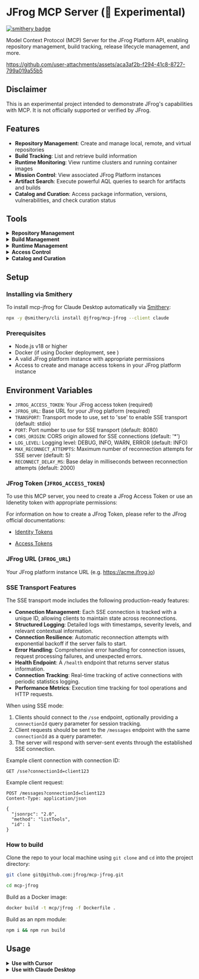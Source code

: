 # JFrog MCP Server (🧪 Experimental)

[![smithery badge](https://smithery.ai/badge/@jfrog/mcp-jfrog)](https://smithery.ai/server/@jfrog/mcp-jfrog)

Model Context Protocol (MCP) Server for the JFrog Platform API, enabling repository management, build tracking, release lifecycle management, and more.


https://github.com/user-attachments/assets/aca3af2b-f294-41c8-8727-799a019a55b5


## Disclaimer
This is an experimental project intended to demonstrate JFrog's capabilities with MCP. It is not officially supported or verified by JFrog.

## Features

- **Repository Management**: Create and manage local, remote, and virtual repositories
- **Build Tracking**: List and retrieve build information
- **Runtime Monitoring**: View runtime clusters and running container images
- **Mission Control**: View associated JFrog Platform instances
- **Artifact Search**: Execute powerful AQL queries to search for artifacts and builds
- **Catalog and Curation**: Access package information, versions, vulnerabilities, and check curation status

## Tools

<details>
<summary><strong>Repository Management</strong></summary>

1. `check_jfrog_availability`
   - Check if JFrog platform is ready and functioning
   - Returns: Platform readiness status

2. `create_local_repository`
   - Create a new local repository in Artifactory
   - Inputs:
     - `key` (string): Repository key
     - `rclass` (string): Repository class (must be "local")
     - `packageType` (string): Package type of the repository
     - `description` (optional string): Repository description
     - `projectKey` (optional string): Project key to assign the repository to
     - `environments` (optional string[]): Environments to assign the repository to
   - Returns: Created repository details

3. `create_remote_repository`
   - Create a new remote repository in Artifactory to proxy external package registries
   - Inputs:
     - `key` (string): Repository key
     - `rclass` (string): Repository class (must be "remote")
     - `packageType` (string): Package type of the repository
     - `url` (string): URL to the remote repository
     - `username` (optional string): Remote repository username
     - `password` (optional string): Remote repository password
     - `description` (optional string): Repository description
     - `projectKey` (optional string): Project key to assign the repository to
     - `environments` (optional string[]): Environments to assign the repository to
     - Many other optional parameters for specific repository configurations
   - Returns: Created repository details

4. `create_virtual_repository`
   - Create a new virtual repository in Artifactory that aggregates multiple repositories
   - Inputs:
     - `key` (string): Repository key
     - `rclass` (string): Repository class (must be "virtual")
     - `packageType` (string): Package type of the repository
     - `repositories` (string[]): List of repository keys to include in the virtual repository
     - `description` (optional string): Repository description
     - `projectKey` (optional string): Project key to assign the repository to
     - `environments` (optional string[]): Environments to assign the repository to
     - Other optional parameters for specific repository configurations
   - Returns: Created repository details

5. `list_repositories`
   - List all repositories in Artifactory with optional filtering
   - Inputs:
     - `type` (optional string): Filter repositories by type (local, remote, virtual, federated, distribution)
     - `packageType` (optional string): Filter repositories by package type
     - `project` (optional string): Filter repositories by project key
   - Returns: List of repositories matching the filters

6. `set_folder_property`
   - Set properties on a folder in Artifactory, with optional recursive application
   - Inputs:
     - `folderPath` (string): Path to the folder where properties should be set
     - `properties` (object): Key-value pairs of properties to set
     - `recursive` (optional boolean): Whether to apply properties recursively to sub-folders
   - Returns: Operation result

7. `execute_aql_query`
   - Execute an Artifactory Query Language (AQL) query to search for artifacts, builds, or other entities in JFrog Artifactory
   - Inputs:
     - `query` (string): The AQL query to execute. Must follow AQL syntax (e.g., items.find({"repo":"my-repo"}).include("name","path"))
     - `domain` (optional string): The primary domain to search in (items, builds, archive.entries, build.promotions, releases)
     - `transitive` (optional boolean): Whether to search in remote repositories
     - `limit` (optional number): Maximum number of results to return
     - `offset` (optional number): Number of results to skip
     - `include_fields` (optional string[]): Fields to include in the results
     - `sort_by` (optional string): Field to sort results by
     - `sort_order` (optional string): Sort order (asc or desc)
   - Returns: Search results with metadata
</details>

<details>
<summary><strong>Build Management</strong></summary>

8. `list_jfrog_builds`
   - Return a list of all builds in the JFrog platform
   - Returns: List of builds

9. `get_specific_build`
   - Get details for a specific build by name
   - Inputs:
     - `buildName` (string): Name of the build to retrieve
     - `project` (optional string): Project key to scope the build search
   - Returns: Build details
</details>

<details>
<summary><strong>Runtime Management</strong></summary>

10. `list_jfrog_runtime_clusters`
    - Return a list of all runtime clusters in the JFrog platform
    - Inputs:
      - `limit` (optional integer): The maximum number of clusters to return
      - `next_key` (optional string): The next key to use for pagination
    - Returns: List of runtime clusters

11. `get_jfrog_runtime_specific_cluster`
    - Return a runtime cluster by ID
    - Inputs:
      - `clusterId` (integer): The ID of the cluster to retrieve
    - Returns: Cluster details

12. `list_jfrog_running_images`
    - List all running container images across runtime clusters with their security and operational status
    - Inputs:
      - `filters` (optional string): Filters to apply
      - `num_of_rows` (optional integer): Number of rows to return
      - `page_num` (optional integer): Page number
      - `statistics` (optional boolean): Whether to include statistics
      - `timePeriod` (optional string): Time period to query
    - Returns: List of running images
</details>

<details>
<summary><strong>Access Control</strong></summary>

13. `list_jfrog_environments`
    - Get a list of all environments types in the JFrog platform with their details
    - Inputs:
    - Returns: List of environments

14. `list_jfrog_projects`
    - Get a list of all projects in the JFrog platform with their details
    - Inputs:
    - Returns: List of projects

15. `get_specific_project`
    - Get detailed information about a specific project in the JFrog platform
    - Inputs:
      - `project_key` (string): The unique key of the project to retrieve
    - Returns: Project details

16. `create_project`
    - Create a new project in the JFrog platform
    - Inputs:
      - `project_key` (string): Unique identifier for the project
      - `display_name` (string): Display name of the project
      - `description` (string): Description of the project
      - `admin_privileges` (object): Administrative privileges for the project
      - `storage_quota_bytes` (number): Storage quota in bytes (-1 for unlimited)
    - Returns: Created project details
</details>

<details>
<summary><strong>Catalog and Curation</strong></summary>

17. `jfrog_get_package_info`
    - Get publicly available information about a software package
    - Inputs:
      - `type` (string): The type of package (pypi, npm, maven, golang, nuget, huggingface, rubygems)
      - `name` (string): The name of the package, as it appears in the package repository
      - `version` (optional string): The version of the package (default: "latest")
    - Returns: Package information including description, latest version, license, and URLs

18. `jfrog_get_package_versions`
    - Get a list of versions of a publicly available package with publication dates
    - Inputs:
      - `type` (string): The type of package (pypi, npm, maven, golang, nuget, huggingface, rubygems)
      - `name` (string): The name of the package, as it appears in the package repository
    - Returns: List of package versions with publication dates

19. `jfrog_get_package_version_vulnerabilities`
    - Get a list of known vulnerabilities affecting a specific version of an open source package
    - Inputs:
      - `type` (string): The type of package (pypi, npm, maven, golang, nuget, huggingface, rubygems)
      - `name` (string): The name of the package, as it appears in the package repository
      - `version` (optional string): The version of the package (default: "latest")
      - `pageSize` (optional number): Number of vulnerabilities to return per page (default: 10)
      - `pageCount` (optional number): Number of pages to return (default: 1)
    - Returns: List of vulnerabilities affecting the specified package version

20. `jfrog_get_vulnerability_info`
    - Get detailed information about a specific vulnerability, including affected packages and versions
    - Inputs:
      - `cve_id` (string): The CVE ID or vulnerability identifier to look up
      - `pageSize` (optional number): Number of vulnerabilities to return per page (default: 10)
      - `pageCount` (optional number): Number of pages to return (default: 1)
    - Returns: Detailed vulnerability information and affected packages

21. `jfrog_get_package_curation_status`
    - Check the curation status of a specific package version
    - Inputs:
      - `packageType` (string): The type of package (pypi, npm, maven, golang, nuget, huggingface, rubygems)
      - `packageName` (string): The name of the package, as it appears in the package repository
      - `packageVersion` (string): The version of the package, as it appears in the package repository
    - Returns: Curation status (approved, blocked, or inconclusive)
</details>

## Setup

### Installing via Smithery

To install mcp-jfrog for Claude Desktop automatically via [Smithery](https://smithery.ai/server/@jfrog/mcp-jfrog):

```bash
npx -y @smithery/cli install @jfrog/mcp-jfrog --client claude
```

### Prerequisites

- Node.js v18 or higher
- Docker (if using Docker deployment, see )
- A valid JFrog platform instance with appropriate permissions
- Access to create and manage access tokens in your JFrog platform instance

## Environment Variables

- `JFROG_ACCESS_TOKEN`: Your JFrog access token (required)
- `JFROG_URL`: Base URL for your JFrog platform (required)
- `TRANSPORT`: Transport mode to use, set to 'sse' to enable SSE transport (default: stdio)
- `PORT`: Port number to use for SSE transport (default: 8080)
- `CORS_ORIGIN`: CORS origin allowed for SSE connections (default: '*')
- `LOG_LEVEL`: Logging level: DEBUG, INFO, WARN, ERROR (default: INFO)
- `MAX_RECONNECT_ATTEMPTS`: Maximum number of reconnection attempts for SSE server (default: 5)
- `RECONNECT_DELAY_MS`: Base delay in milliseconds between reconnection attempts (default: 2000)

### JFrog Token (`JFROG_ACCESS_TOKEN`)
To use this MCP server, you need to create a JFrog Access Token or use an Idenetity token with appropriate permissions:

For information on how to create a JFrog Token, please refer to the JFrog official documentations:

- [Identity Tokens](https://jfrog.com/help/r/platform-api-key-deprecation-and-the-new-reference-tokens/introducing-jfrog-access-and-identity-tokens)

- [Access Tokens](https://jfrog.com/help/r/jfrog-platform-administration-documentation/access-tokens)

### JFrog URL (`JFROG_URL`)

Your JFrog platform instance URL (e.g. https://acme.jfrog.io)

### SSE Transport Features

The SSE transport mode includes the following production-ready features:

- **Connection Management**: Each SSE connection is tracked with a unique ID, allowing clients to maintain state across reconnections.
- **Structured Logging**: Detailed logs with timestamps, severity levels, and relevant contextual information.
- **Connection Resilience**: Automatic reconnection attempts with exponential backoff if the server fails to start.
- **Error Handling**: Comprehensive error handling for connection issues, request processing failures, and unexpected errors.
- **Health Endpoint**: A `/health` endpoint that returns server status information.
- **Connection Tracking**: Real-time tracking of active connections with periodic statistics logging.
- **Performance Metrics**: Execution time tracking for tool operations and HTTP requests.

When using SSE mode:

1. Clients should connect to the `/sse` endpoint, optionally providing a `connectionId` query parameter for session tracking.
2. Client requests should be sent to the `/messages` endpoint with the same `connectionId` as a query parameter.
3. The server will respond with server-sent events through the established SSE connection.

Example client connection with connection ID:
```
GET /sse?connectionId=client123
```

Example client request:
```
POST /messages?connectionId=client123
Content-Type: application/json

{
  "jsonrpc": "2.0",
  "method": "listTools",
  "id": 1
}
```

### How to build

Clone the repo to your local machine using `git clone` and `cd` into the project directory:

```bash
git clone git@github.com:jfrog/mcp-jfrog.git

cd mcp-jfrog
```

Build as a Docker image:

```bash
docker build -t mcp/jfrog -f Dockerfile .
```

Build as an npm module: 

```bash
npm i && npm run build
```


## Usage

<details>
<summary><strong>Use with Cursor</strong></summary>
Add the following to your `~/.cursor/mcp.json`:

### npm

```json
{
  "mcpServers": {
    "MCP-JFrog": { 
      "command": "npm",
      "args": [
        "exec",
        "-y",
        "github:jfrog/mcp-jfrog"
      ],
      "env": {
        "JFROG_ACCESS_TOKEN": "ACCESS_TOKEN",
        "JFROG_URL": "https://<YOUR_JFROG_INSTANCE_URL>"
      }
    }
  },
  "mcp-local-dev":{
      "command": "node",
      "args": [
        "/<ABSOLUT_PATH_TO>/mcp-jfrog/dist/index.js"
      ],
      "env": {
        "JFROG_ACCESS_TOKEN": "<ACCESS_TOKEN>>",
        "JFROG_URL": "<JFROG_URL>"
      }
    }
}
```

### Docker
```json
{
  "mcpServers": { 
    "jfrog": {
      "command": "docker",
      "args": [
        "run",
        "--rm",
        "-i",
        "-e",
        "JFROG_ACCESS_TOKEN",
        "-e",
        "JFROG_URL",
        "mcp/jfrog"
      ],
      "env": {
        "JFROG_ACCESS_TOKEN": "<YOUR_TOKEN>",
        "JFROG_URL": "https://your-instance.jfrog.io"
      },
      "serverUrl": "http://localhost:8080/sse"
    }
  }
}
```

### SSE Transport Mode

To use the JFrog MCP Server with SSE transport mode (useful for web interfaces like Cursor's webview):

```json
{
  "mcpServers": { 
    "jfrog-sse": {
      "command": "docker",
      "args": [
        "run",
        "--rm",
        "-p",
        "8080:8080",
        "-e",
        "TRANSPORT=sse",
        "-e",
        "PORT=8080",
        "-e",
        "CORS_ORIGIN=*",
        "-e",
        "LOG_LEVEL=INFO",
        "-e",
        "MAX_RECONNECT_ATTEMPTS=5",
        "-e",
        "RECONNECT_DELAY_MS=2000",
        "-e",
        "JFROG_ACCESS_TOKEN",
        "-e",
        "JFROG_URL",
        "mcp/jfrog"
      ],
      "env": {
        "JFROG_ACCESS_TOKEN": "<YOUR_TOKEN>",
        "JFROG_URL": "https://your-instance.jfrog.io",
        "serverUrl": "http://localhost:8080/sse"
      }
    }
  }
}
```

Note: For SSE mode, you need to add the `serverUrl` parameter pointing to your SSE endpoint, and expose the port used by the server (-p 8080:8080).
</details>

<details>
<summary><strong>Use with Claude Desktop</strong></summary>


Add the following to your `claude_desktop_config.json`:
#### Docker

```json
{
  "mcpServers": { 
    "jfrog": {
      "command": "docker",
      "args": [
        "run",
        "--rm",
        "-i",
        "-e",
        "JFROG_ACCESS_TOKEN",
        "-e",
        "JFROG_URL",
        "mcp/jfrog"
      ],
      "env": {
        "JFROG_ACCESS_TOKEN": "<YOUR_TOKEN>",
        "JFROG_URL": "https://your-instance.jfrog.io" // Your JFrog platform URL
      },
      "serverUrl": "http://localhost:8080/sse"
    }
  }
}
```

### npm

```json
{
"mcpServers": {
    "MCP-JFrog": { 
      "command": "npm",
      "args": [
        "exec",
        "-y",
        "github:jfrog/mcp-jfrog"
      ],
      "env": {
        "JFROG_ACCESS_TOKEN": "ACCESS_TOKEN",
        "JFROG_URL": "https://<YOUR_JFROG_INSTANCE_URL>"
      }
    }
  }
}
```

### SSE Transport Mode

For Claude Desktop with SSE transport:

```json
{
  "mcpServers": { 
    "jfrog-sse": {
      "command": "docker",
      "args": [
        "run",
        "--rm",
        "-p",
        "8080:8080",
        "-e",
        "TRANSPORT=sse",
        "-e",
        "PORT=8080",
        "-e",
        "CORS_ORIGIN=*",
        "-e",
        "LOG_LEVEL=INFO",
        "-e",
        "MAX_RECONNECT_ATTEMPTS=5",
        "-e",
        "RECONNECT_DELAY_MS=2000",
        "-e",
        "JFROG_ACCESS_TOKEN",
        "-e",
        "JFROG_URL",
        "mcp/jfrog"
      ],
      "env": {
        "JFROG_ACCESS_TOKEN": "<YOUR_TOKEN>",
        "JFROG_URL": "https://your-instance.jfrog.io",
        "serverUrl": "http://localhost:8080/sse"
      }
    }
  }
}
```
```
</details>


## License

This MCP server is licensed under the Apache License 2.0. This means you are free to use, modify, and distribute the software, subject to the terms and conditions of the Apache License 2.0. For more details, please see the LICENSE.md file in the project repository.